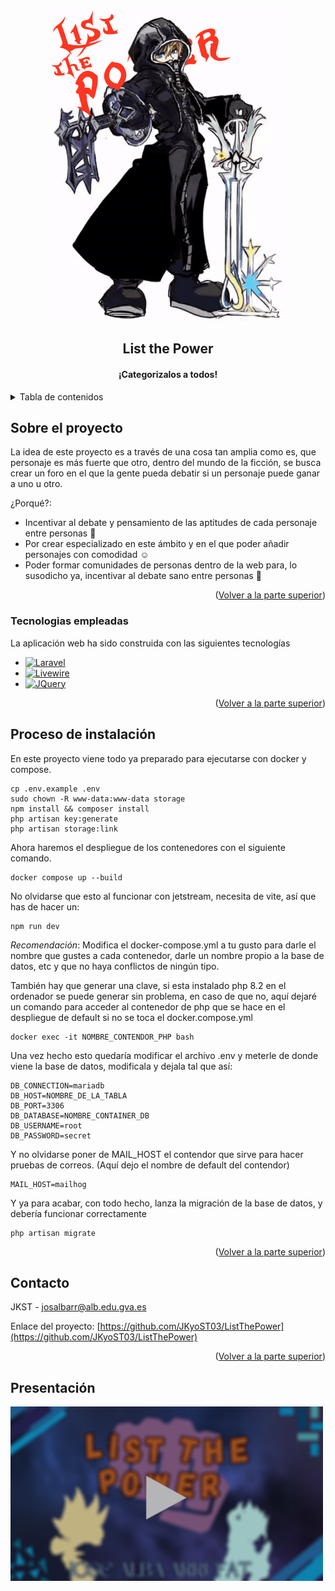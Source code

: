<a id="readme-top"></a>

<!-- PROJECT LOGO -->
<br />
<div align="center">
  <a href="https://github.com/JKyoST03/ListThePower">
    <img src="https://raw.githubusercontent.com/tetoterritory10/icons/refs/heads/main/IconsNotMine/ListTheRoxas.png" alt="Logo">
  </a>

  <h2 align="center">List the Power</h2>

  <h4 align="center">
    ¡Categorizalos a todos!
  </h4>
</div>

<!-- TABLE OF CONTENTS -->
<details>
  <summary>Tabla de contenidos</summary>
  <ol>
    <li><a href="#sobre-el-proyecto">Sobre el proyecto</a></li>
    <li><a href="#tecnologias-empleadas">Tecnologias empleadas</a></li>
    <li><a href="#proceso-de-instalación">Proceso de instalación</a></li>
    <li><a href="#contacto">Contacto</a></li>
  </ol>
</details>



<!-- ABOUT THE PROJECT -->
## Sobre el proyecto

La idea de este proyecto es a través de una cosa tan amplia como es, que personaje es más fuerte que otro, dentro del mundo de la ficción, se busca crear un foro en el que la gente pueda debatir si un personaje puede ganar a uno u otro.

¿Porqué?:
* Incentivar al debate y pensamiento de las aptitudes de cada personaje entre personas 🧠
* Por crear especializado en este ámbito y en el que poder añadir personajes con comodidad ☺️
* Poder formar comunidades de personas dentro de la web para, lo susodicho ya, incentivar al debate sano entre personas 👥

<p align="right">(<a href="#readme-top">Volver a la parte superior</a>)</p>



### Tecnologias empleadas
La aplicación web ha sido construida con las siguientes tecnologías

* [![Laravel][Laravel.com]][Laravel-url]
* [![Livewire][Livewire.com]][Livewire-url]
* [![JQuery][JQuery.com]][JQuery-url]

<p align="right">(<a href="#readme-top">Volver a la parte superior</a>)</p>

<!-- INSTALLATION -->
## Proceso de instalación

En este proyecto viene todo ya preparado para ejecutarse con docker y compose.

    cp .env.example .env
    sudo chown -R www-data:www-data storage
    npm install && composer install
    php artisan key:generate
    php artisan storage:link

Ahora haremos el despliegue de los contenedores con el siguiente comando.

    docker compose up --build
   
No olvidarse que esto al funcionar con jetstream, necesita de vite, así que has de hacer un:

    npm run dev
  
*Recomendación*: Modifica el docker-compose.yml a tu gusto para darle el nombre que gustes a cada contenedor, darle un nombre propio a la base de datos, etc y que no haya conflictos de ningún tipo.

También hay que generar una clave, si esta instalado php 8.2 en el ordenador se puede generar sin problema, en caso de que no, aquí dejaré un comando para acceder al contenedor de php que se hace en el despliegue de default si no se toca el docker.compose.yml

    docker exec -it NOMBRE_CONTENDOR_PHP bash

Una vez hecho esto quedaría modificar el archivo .env y meterle de donde viene la base de datos, modificala y dejala tal que así:
    
    DB_CONNECTION=mariadb
    DB_HOST=NOMBRE_DE_LA_TABLA
    DB_PORT=3306
    DB_DATABASE=NOMBRE_CONTAINER_DB
    DB_USERNAME=root
    DB_PASSWORD=secret

Y no olvidarse poner de MAIL_HOST el contendor que sirve para hacer pruebas de correos.
(Aquí dejo el nombre de default del contendor)

    MAIL_HOST=mailhog

Y ya para acabar, con todo hecho, lanza la migración de la base de datos, y debería funcionar correctamente

    php artisan migrate

<p align="right">(<a href="#readme-top">Volver a la parte superior</a>)</p>

<!-- CONTACT -->
## Contacto

JKST - josalbarr@alb.edu.gva.es

Enlace del proyecto: [https://github.com/JKyoST03/ListThePower](https://github.com/JKyoST03/ListThePower)


<p align="right">(<a href="#readme-top">Volver a la parte superior</a>)</p>

## Presentación
  <a href="https://www.canva.com/design/DAGprBFlqJ8/OqOGf7s3cdZoDVooxGHc1Q/edit?utm_content=DAGprBFlqJ8&utm_campaign=designshare&utm_medium=link2&utm_source=sharebutton">
    <img src="presentacion-demo-preview.png" width="500" alt="Logo">
  </a>


<!-- MARKDOWN LINKS & IMAGES -->
<!-- https://www.markdownguide.org/basic-syntax/#reference-style-links -->
[contributors-shield]: https://img.shields.io/github/contributors/othneildrew/Best-README-Template.svg?style=for-the-badge
[contributors-url]: https://github.com/othneildrew/Best-README-Template/graphs/contributors
[forks-shield]: https://img.shields.io/github/forks/othneildrew/Best-README-Template.svg?style=for-the-badge
[forks-url]: https://github.com/othneildrew/Best-README-Template/network/members
[stars-shield]: https://img.shields.io/github/stars/othneildrew/Best-README-Template.svg?style=for-the-badge
[stars-url]: https://github.com/othneildrew/Best-README-Template/stargazers
[issues-shield]: https://img.shields.io/github/issues/othneildrew/Best-README-Template.svg?style=for-the-badge
[issues-url]: https://github.com/othneildrew/Best-README-Template/issues
[license-shield]: https://img.shields.io/github/license/othneildrew/Best-README-Template.svg?style=for-the-badge
[license-url]: https://github.com/othneildrew/Best-README-Template/blob/master/LICENSE.txt
[linkedin-shield]: https://img.shields.io/badge/-LinkedIn-black.svg?style=for-the-badge&logo=linkedin&colorB=555
[linkedin-url]: https://linkedin.com/in/othneildrew
[product-screenshot]: images/screenshot.png
[Next.js]: https://img.shields.io/badge/next.js-000000?style=for-the-badge&logo=nextdotjs&logoColor=white
[Next-url]: https://nextjs.org/
[React.js]: https://img.shields.io/badge/React-20232A?style=for-the-badge&logo=react&logoColor=61DAFB
[React-url]: https://reactjs.org/
[Vue.js]: https://img.shields.io/badge/Vue.js-35495E?style=for-the-badge&logo=vuedotjs&logoColor=4FC08D
[Vue-url]: https://vuejs.org/
[Angular.io]: https://img.shields.io/badge/Angular-DD0031?style=for-the-badge&logo=angular&logoColor=white
[Angular-url]: https://angular.io/
[Svelte.dev]: https://img.shields.io/badge/Svelte-4A4A55?style=for-the-badge&logo=svelte&logoColor=FF3E00
[Svelte-url]: https://svelte.dev/
[Laravel.com]: https://img.shields.io/badge/Laravel-FF2D20?style=for-the-badge&logo=laravel&logoColor=white
[Laravel-url]: https://laravel.com
[Bootstrap.com]: https://img.shields.io/badge/Bootstrap-563D7C?style=for-the-badge&logo=bootstrap&logoColor=white
[Bootstrap-url]: https://getbootstrap.com
[JQuery.com]: https://img.shields.io/badge/jQuery-0769AD?style=for-the-badge&logo=jquery&logoColor=white
[JQuery-url]: https://jquery.com 
[Livewire.com]: https://img.shields.io/badge/Livewire-3C3C3C?style=for-the-badge&logo=laravel&logoColor=white
[Livewire-url]: https://livewire.laravel.com
